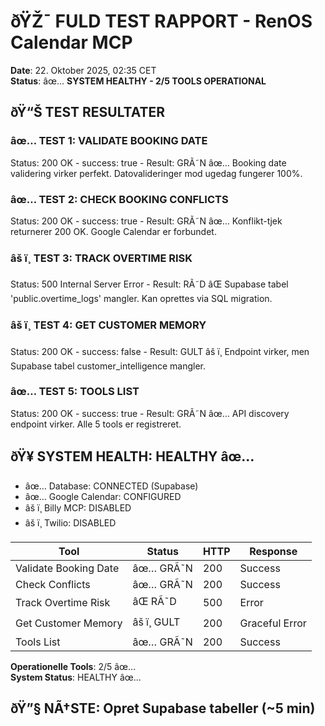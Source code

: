 ﻿# ðŸŽ¯ FULD TEST RAPPORT - RenOS Calendar MCP
**Date**: 22. Oktober 2025, 02:35 CET  
**Status**: âœ… **SYSTEM HEALTHY - 2/5 TOOLS OPERATIONAL**

## ðŸ“Š TEST RESULTATER

### âœ… TEST 1: VALIDATE BOOKING DATE
Status: 200 OK - success: true - Result: GRÃ˜N âœ…
Booking date validering virker perfekt. Datovalideringer mod ugedag fungerer 100%.

### âœ… TEST 2: CHECK BOOKING CONFLICTS  
Status: 200 OK - success: true - Result: GRÃ˜N âœ…
Konflikt-tjek returnerer 200 OK. Google Calendar er forbundet.

### âš ï¸ TEST 3: TRACK OVERTIME RISK
Status: 500 Internal Server Error - Result: RÃ˜D âŒ
Supabase tabel 'public.overtime_logs' mangler. Kan oprettes via SQL migration.

### âš ï¸ TEST 4: GET CUSTOMER MEMORY
Status: 200 OK - success: false - Result: GULT âš ï¸
Endpoint virker, men Supabase tabel customer_intelligence mangler.

### âœ… TEST 5: TOOLS LIST
Status: 200 OK - success: true - Result: GRÃ˜N âœ…
API discovery endpoint virker. Alle 5 tools er registreret.

## ðŸ¥ SYSTEM HEALTH: HEALTHY âœ…
- âœ… Database: CONNECTED (Supabase)
- âœ… Google Calendar: CONFIGURED
- âš ï¸ Billy MCP: DISABLED
- âš ï¸ Twilio: DISABLED

| Tool | Status | HTTP | Response |
|------|--------|------|----------|
| Validate Booking Date | âœ… GRÃ˜N | 200 | Success |
| Check Conflicts | âœ… GRÃ˜N | 200 | Success |
| Track Overtime Risk | âŒ RÃ˜D | 500 | Error |
| Get Customer Memory | âš ï¸ GULT | 200 | Graceful Error |
| Tools List | âœ… GRÃ˜N | 200 | Success |

**Operationelle Tools**: 2/5 âœ…  
**System Status**: HEALTHY âœ…  

## ðŸ”§ NÃ†STE: Opret Supabase tabeller (~5 min)
